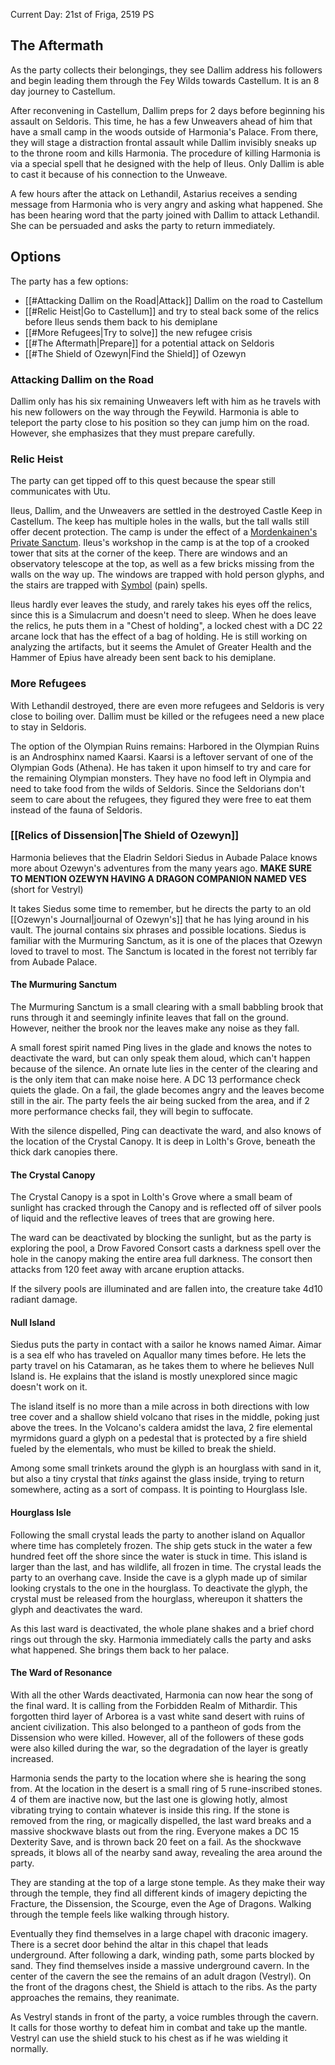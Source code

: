 Current Day: 21st of Friga, 2519 PS

## The Aftermath
As the party collects their belongings, they see Dallim address his followers and begin leading them through the Fey Wilds towards Castellum. It is an 8 day journey to Castellum.

After reconvening in Castellum, Dallim preps for 2 days before beginning his assault on Seldoris. This time, he has a few Unweavers ahead of him that have a small camp in the woods outside of Harmonia's Palace. From there, they will stage a distraction frontal assault while Dallim invisibly sneaks up to the throne room and kills Harmonia. The procedure of killing Harmonia is via a special spell that he designed with the help of Ileus. Only Dallim is able to cast it because of his connection to the Unweave.

A few hours after the attack on Lethandil, Astarius receives a sending message from Harmonia who is very angry and asking what happened. She has been hearing word that the party joined with Dallim to attack Lethandil. She can be persuaded and asks the party to return immediately.

## Options
The party has a few options:
- [[#Attacking Dallim on the Road|Attack]] Dallim on the road to Castellum
- [[#Relic Heist|Go to Castellum]] and try to steal back some of the relics before Ileus sends them back to his demiplane
- [[#More Refugees|Try to solve]] the new refugee crisis
- [[#The Aftermath|Prepare]] for a potential attack on Seldoris
- [[#The Shield of Ozewyn|Find the Shield]] of Ozewyn

### Attacking Dallim on the Road
Dallim only has his six remaining Unweavers left with him as he travels with his new followers on the way through the Feywild. Harmonia is able to teleport the party close to his position so they can jump him on the road. However, she emphasizes that they must prepare carefully.

### Relic Heist
The party can get tipped off to this quest because the spear still communicates with Utu.

Ileus, Dallim, and the Unweavers are settled in the destroyed Castle Keep in Castellum. The keep has multiple holes in the walls, but the tall walls still offer decent protection. The camp is under the effect of a [Mordenkainen's Private Sanctum](https://dnd5e.wikidot.com/spell:mordenkainens-private-sanctum). Ileus's workshop in the camp is at the top of a crooked tower that sits at the corner of the keep. There are windows and an observatory telescope at the top, as well as a few bricks missing from the walls on the way up. The windows are trapped with hold person glyphs, and the stairs are trapped with [Symbol](https://dnd5e.wikidot.com/spell:symbol) (pain) spells.

Ileus hardly ever leaves the study, and rarely takes his eyes off the relics, since this is a Simulacrum and doesn't need to sleep. When he does leave the relics, he puts them in a "Chest of holding", a locked chest with a DC 22 arcane lock that has the effect of a bag of holding. He is still working on analyzing the artifacts, but it seems the Amulet of Greater Health and the Hammer of Epius have already been sent back to his demiplane.

### More Refugees
With Lethandil destroyed, there are even more refugees and Seldoris is very close to boiling over. Dallim must be killed or the refugees need a new place to stay in Seldoris.

The option of the Olympian Ruins remains:
Harbored in the Olympian Ruins is an Androsphinx named Kaarsi. Kaarsi is a leftover servant of one of the Olympian Gods (Athena). He has taken it upon himself to try and care for the remaining Olympian monsters. They have no food left in Olympia and need to take food from the wilds of Seldoris. Since the Seldorians don't seem to care about the refugees, they figured they were free to eat them instead of the fauna of Seldoris.

### [[Relics of Dissension|The Shield of Ozewyn]]
Harmonia believes that the Eladrin Seldori Siedus in Aubade Palace knows more about Ozewyn's adventures from the many years ago. **MAKE SURE TO MENTION OZEWYN HAVING A DRAGON COMPANION NAMED VES** (short for Vestryl)

It takes Siedus some time to remember, but he directs the party to an old [[Ozewyn's Journal|journal of Ozewyn's]] that he has lying around in his vault. The journal contains six phrases and possible locations. Siedus is familiar with the Murmuring Sanctum, as it is one of the places that Ozewyn loved to travel to most. The Sanctum is located in the forest not terribly far from Aubade Palace.
#### The Murmuring Sanctum
The Murmuring Sanctum is a small clearing with a small babbling brook that runs through it and seemingly infinite leaves that fall on the ground. However, neither the brook nor the leaves make any noise as they fall.

A small forest spirit named Ping lives in the glade and knows the notes to deactivate the ward, but can only speak them aloud, which can't happen because of the silence. An ornate lute lies in the center of the clearing and is the only item that can make noise here. A DC 13 performance check quiets the glade. On a fail, the glade becomes angry and the leaves become still in the air. The party feels the air being sucked from the area, and if 2 more performance checks fail, they will begin to suffocate.

With the silence dispelled, Ping can deactivate the ward, and also knows of the location of the Crystal Canopy. It is deep in Lolth's Grove, beneath the thick dark canopies there.
#### The Crystal Canopy
The Crystal Canopy is a spot in Lolth's Grove where a small beam of sunlight has cracked through the Canopy and is reflected off of silver pools of liquid and the reflective leaves of trees that are growing here.

The ward can be deactivated by blocking the sunlight, but as the party is exploring the pool, a Drow Favored Consort casts a darkness spell over the hole in the canopy making the entire area full darkness. The consort then attacks from 120 feet away with arcane eruption attacks.

If the silvery pools are illuminated and are fallen into, the creature take 4d10 radiant damage.
#### Null Island
Siedus puts the party in contact with a sailor he knows named Aimar. Aimar is a sea elf who has traveled on Aquallor many times before. He lets the party travel on his Catamaran, as he takes them to where he believes Null Island is. He explains that the island is mostly unexplored since magic doesn't work on it.

The island itself is no more than a mile across in both directions with low tree cover and a shallow shield volcano that rises in the middle, poking just above the trees. In the Volcano's caldera amidst the lava, 2 fire elemental myrmidons guard a glyph on a pedestal that is protected by a fire shield fueled by the elementals, who must be killed to break the shield.

Among some small trinkets around the glyph is an hourglass with sand in it, but also a tiny crystal that *tinks* against the glass inside, trying to return somewhere, acting as a sort of compass. It is pointing to Hourglass Isle.
#### Hourglass Isle
Following the small crystal leads the party to another island on Aquallor where time has completely frozen. The ship gets stuck in the water a few hundred feet off the shore since the water is stuck in time. This island is larger than the last, and has wildlife, all frozen in time. The crystal leads the party to an overhang cave. Inside the cave is a glyph made up of similar looking crystals to the one in the hourglass. To deactivate the glyph, the crystal must be released from the hourglass, whereupon it shatters the glyph and deactivates the ward.

As this last ward is deactivated, the whole plane shakes and a brief chord rings out through the sky. Harmonia immediately calls the party and asks what happened. She brings them back to her palace.
#### The Ward of Resonance
With all the other Wards deactivated, Harmonia can now hear the song of the final ward. It is calling from the Forbidden Realm of Mithardir. This forgotten third layer of Arborea is a vast white sand desert with ruins of ancient civilization. This also belonged to a pantheon of gods from the Dissension who were killed. However, all of the followers of these gods were also killed during the war, so the degradation of the layer is greatly increased. 

Harmonia sends the party to the location where she is hearing the song from. At the location in the desert is a small ring of 5 rune-inscribed stones. 4 of them are inactive now, but the last one is glowing hotly, almost vibrating trying to contain whatever is inside this ring. If the stone is removed from the ring, or magically dispelled, the last ward breaks and a massive shockwave blasts out from the ring. Everyone makes a DC 15 Dexterity Save, and is thrown back 20 feet on a fail. As the shockwave spreads, it blows all of the nearby sand away, revealing the area around the party.

They are standing at the top of a large stone temple. As they make their way through the temple, they find all different kinds of imagery depicting the Fracture, the Dissension, the Scourge, even the Age of Dragons. Walking through the temple feels like walking through history.

Eventually they find themselves in a large chapel with draconic imagery. There is a secret door behind the altar in this chapel that leads underground. After following a dark, winding path, some parts blocked by sand. They find themselves inside a massive underground cavern. In the center of the cavern the see the remains of an adult dragon (Vestryl). On the front of the dragons chest, the Shield is attach to the ribs. As the party approaches the remains, they reanimate.

As Vestryl stands in front of the party, a voice rumbles through the cavern. It calls for those worthy to defeat him in combat and take up the mantle. Vestryl can use the shield stuck to his chest as if he was wielding it normally.
